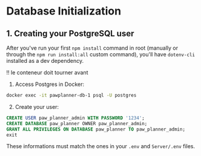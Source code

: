 # Database Initialization

## 1. Creating your PostgreSQL user

After you've run your first `npm install` command in root (manually or through the `npm run install:all` custom command), you'll have `dotenv-cli` installed as a dev dependency.



!! le conteneur doit tourner avant



1. Access Postgres in Docker: 
```sh
docker exec -it pawplanner-db-1 psql -U postgres
```
2. Create your user: 
```sql
CREATE USER paw_planner_admin WITH PASSWORD '1234';
CREATE DATABASE paw_planner OWNER paw_planner_admin;
GRANT ALL PRIVILEGES ON DATABASE paw_planner TO paw_planner_admin;
exit
```
These informations must match the ones in your `.env` and `Server/.env` files.

